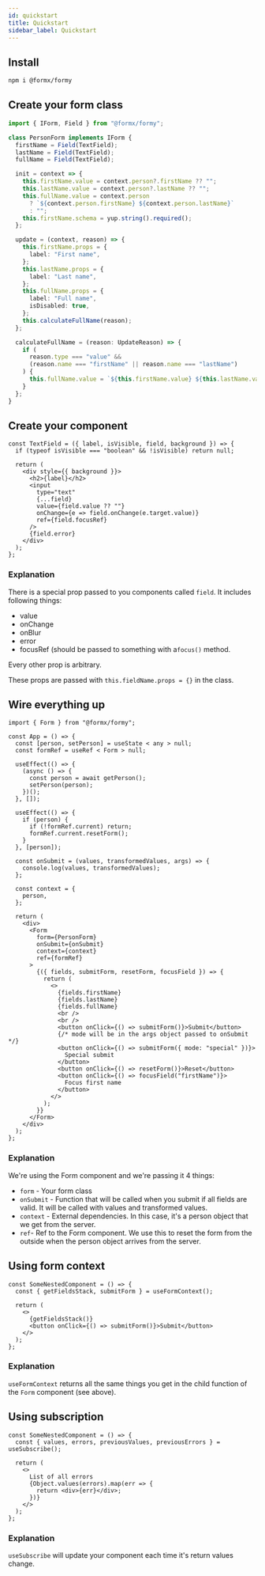 ```yaml
---
id: quickstart
title: Quickstart
sidebar_label: Quickstart
---
```


## Install

```bash
npm i @formx/formy
```

## Create your form class

```ts
import { IForm, Field } from "@formx/formy";

class PersonForm implements IForm {
  firstName = Field(TextField);
  lastName = Field(TextField);
  fullName = Field(TextField);

  init = context => {
    this.firstName.value = context.person?.firstName ?? "";
    this.lastName.value = context.person?.lastName ?? "";
    this.fullName.value = context.person
      ? `${context.person.firstName} ${context.person.lastName}`
      : "";
    this.firstName.schema = yup.string().required();
  };

  update = (context, reason) => {
    this.firstName.props = {
      label: "First name",
    };
    this.lastName.props = {
      label: "Last name",
    };
    this.fullName.props = {
      label: "Full name",
      isDisabled: true,
    };
    this.calculateFullName(reason);
  };

  calculateFullName = (reason: UpdateReason) => {
    if (
      reason.type === "value" &&
      (reason.name === "firstName" || reason.name === "lastName")
    ) {
      this.fullName.value = `${this.firstName.value} ${this.lastName.value}`;
    }
  };
}
```

## Create your component

```tsx
const TextField = ({ label, isVisible, field, background }) => {
  if (typeof isVisible === "boolean" && !isVisible) return null;

  return (
    <div style={{ background }}>
      <h2>{label}</h2>
      <input
        type="text"
        {...field}
        value={field.value ?? ""}
        onChange={e => field.onChange(e.target.value)}
        ref={field.focusRef}
      />
      {field.error}
    </div>
  );
};
```

### Explanation

There is a special prop passed to you components called `field`.
It includes following things:

- value
- onChange
- onBlur
- error
- focusRef (should be passed to something with a`focus()` method.

Every other prop is arbitrary.

These props are passed with `this.fieldName.props = {}` in the class.

## Wire everything up

```tsx
import { Form } from "@formx/formy";

const App = () => {
  const [person, setPerson] = useState < any > null;
  const formRef = useRef < Form > null;

  useEffect(() => {
    (async () => {
      const person = await getPerson();
      setPerson(person);
    })();
  }, []);

  useEffect(() => {
    if (person) {
      if (!formRef.current) return;
      formRef.current.resetForm();
    }
  }, [person]);

  const onSubmit = (values, transformedValues, args) => {
    console.log(values, transformedValues);
  };

  const context = {
    person,
  };

  return (
    <div>
      <Form
        form={PersonForm}
        onSubmit={onSubmit}
        context={context}
        ref={formRef}
      >
        {({ fields, submitForm, resetForm, focusField }) => {
          return (
            <>
              {fields.firstName}
              {fields.lastName}
              {fields.fullName}
              <br />
              <br />
              <button onClick={() => submitForm()}>Submit</button>
              {/* mode will be in the args object passed to onSubmit */}
              <button onClick={() => submitForm({ mode: "special" })}>
                Special submit
              </button>
              <button onClick={() => resetForm()}>Reset</button>
              <button onClick={() => focusField("firstName")}>
                Focus first name
              </button>
            </>
          );
        }}
      </Form>
    </div>
  );
};
```

### Explanation

We're using the Form component and we're passing it 4 things:

- `form` - Your form class
- `onSubmit` - Function that will be called when you submit if all fields are valid. It will be called with values and transformed values.
- `context` - External dependencies. In this case, it's a person object that we get from the server.
- `ref`- Ref to the Form component. We use this to reset the form from the outside when the person object arrives from the server.

## Using form context

```tsx
const SomeNestedComponent = () => {
  const { getFieldsStack, submitForm } = useFormContext();

  return (
    <>
      {getFieldsStack()}
      <button onClick={() => submitForm()}>Submit</button>
    </>
  );
};
```

### Explanation

`useFormContext` returns all the same things you get in the child function of the `Form` component (see above).

## Using subscription

```tsx
const SomeNestedComponent = () => {
  const { values, errors, previousValues, previousErrors } = useSubscribe();

  return (
    <>
      List of all errors
      {Object.values(errors).map(err => {
        return <div>{err}</div>;
      })}
    </>
  );
};
```

### Explanation

`useSubscribe` will update your component each time it's return values change.
